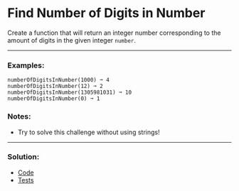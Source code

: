 # Find Number of Digits in Number

Create a function that will return an integer number corresponding to the amount of digits in the given integer `number`.

---

### Examples:

```
numberOfDigitsInNumber(1000) ➞ 4
numberOfDigitsInNumber(12) ➞ 2
numberOfDigitsInNumber(1305981031) ➞ 10
numberOfDigitsInNumber(0) ➞ 1
```

### Notes:

- Try to solve this challenge without using strings!

---

### Solution:

- [Code](/src/challenges/medium/05-number-of-digits-in-number/number-of-digits-in-number.ts)
- [Tests](/src/challenges/medium/05-number-of-digits-in-number/test/number-of-digits-in-number.test.ts)
